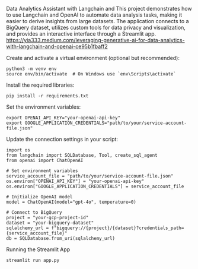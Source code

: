 Data Analytics Assistant with Langchain and This project demonstrates how to use Langchain and OpenAI to automate data analysis tasks, making it easier to derive insights from large datasets. The application connects to a BigQuery dataset, utilizes custom tools for data privacy and visualization, and provides an interactive interface through a Streamlit app.
https://yia333.medium.com/leveraging-generative-ai-for-data-analytics-with-langchain-and-openai-ce95b1fbaff2

Create and activate a virtual environment (optional but recommended):

```
python3 -m venv env
source env/bin/activate  # On Windows use `env\Scripts\activate`
```
Install the required libraries:
```
pip install -r requirements.txt
```

Set the environment variables:

```
export OPENAI_API_KEY="your-openai-api-key"
export GOOGLE_APPLICATION_CREDENTIALS="path/to/your/service-account-file.json"

```

Update the connection settings in your script:

```
import os
from langchain import SQLDatabase, Tool, create_sql_agent
from openai import ChatOpenAI

# Set environment variables
service_account_file = "path/to/your/service-account-file.json"
os.environ["OPENAI_API_KEY"] = "your-openai-api-key"
os.environ["GOOGLE_APPLICATION_CREDENTIALS"] = service_account_file

# Initialize OpenAI model
model = ChatOpenAI(model="gpt-4o", temperature=0)

# Connect to BigQuery
project = "your-gcp-project-id"
dataset = "your-bigquery-dataset"
sqlalchemy_url = f"bigquery://{project}/{dataset}?credentials_path={service_account_file}"
db = SQLDatabase.from_uri(sqlalchemy_url)

```

Running the Streamlit App

```
streamlit run app.py
```